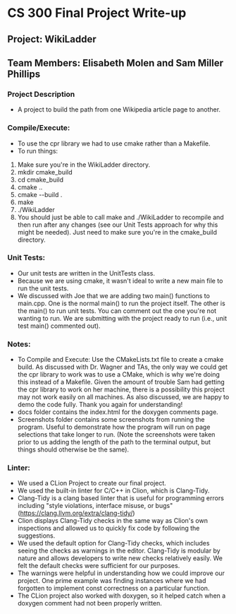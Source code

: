 # CS 300 Final Project Write-up

## Project: WikiLadder
## Team Members: Elisabeth Molen and Sam Miller Phillips

### Project Description
- A project to build the path from one Wikipedia article page to another.

### Compile/Execute:
- To use the cpr library we had to use cmake rather than a Makefile.
- To run things:
1. Make sure you're in the WikiLadder directory.
2. mkdir cmake_build
3. cd cmake_build
4. cmake ..
5. cmake --build .
6. make
7. ./WikiLadder
8. You should just be able to call make and ./WikiLadder to recompile and then run after any changes (see our Unit Tests approach for why this might be needed).  Just need to make sure you're in the cmake_build directory.

### Unit Tests:
- Our unit tests are written in the UnitTests class.
- Because we are using cmake, it wasn't ideal to write a new main file to run the unit tests.
- We discussed with Joe that we are adding two main() functions to main.cpp.  One is the normal main() to run the project itself.  The other is the main() to run unit tests.  You can comment out the one you're not wanting to run.  We are submitting with the project ready to run (i.e., unit test main() commented out).

### Notes:
- To Compile and Execute: Use the CMakeLists.txt file to create a cmake build.  As discussed with Dr. Wagner and TAs, the only way we could get the cpr library to work was to use a CMake, which is why we're doing this instead of a Makefile.  Given the amount of trouble Sam had getting the cpr library to work on her machine, there is a possibility this project may not work easily on all machines.  As also discussed, we are happy to demo the code fully.  Thank you again for understanding!
- docs folder contains the index.html for the doxygen comments page.
- Screenshots folder contains some screenshots from running the program. Useful to demonstrate how the program will run on page selections that take longer to run.  (Note the screenshots were taken prior to us adding the length of the path to the terminal output, but things should otherwise be the same).

### Linter:
- We used a CLion Project to create our final project.
- We used the built-in linter for C/C++ in Clion, which is Clang-Tidy.
- Clang-Tidy is a clang based linter that is useful for programming errors including "style violations, interface misuse, or bugs" (https://clang.llvm.org/extra/clang-tidy/)
- Clion displays Clang-Tidy checks in the same way as Clion's own inspections and allowed us to quickly fix code by following the suggestions.
- We used the default option for Clang-Tidy checks, which includes seeing the checks as warnings in the editor. Clang-Tidy is modular by nature and allows developers to write new checks relatively easily. We felt the default checks were sufficient for our purposes.
- The warnings were helpful in understanding how we could improve our project.  One prime example was finding instances where we had forgotten to implement const correctness on a particular function.
- The CLion project also worked with doxygen, so it helped catch when a doxygen comment had not been properly written.
